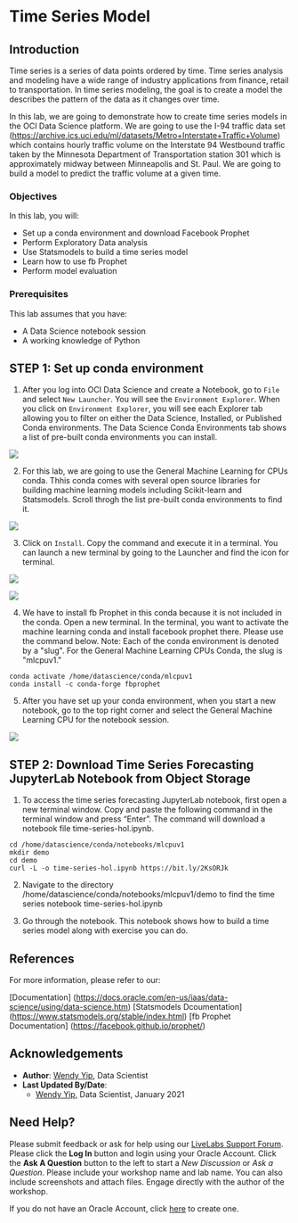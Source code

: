 # Time Series Model

## Introduction

Time series is a series of data points ordered by time.  Time series analysis and modeling have a wide range of industry applications from finance, retail to transportation.   In time series modeling, the goal is to create a model the describes the pattern of the data as it changes over time.  

In this lab, we are going to demonstrate how to create time series models in the OCI Data Science platform.  We are going to use the I-94 traffic data set (https://archive.ics.uci.edu/ml/datasets/Metro+Interstate+Traffic+Volume) which contains hourly traffic volume on the Interstate 94 Westbound traffic taken by the Minnesota Department of Transportation station 301 which is approximately midway between Minneapolis and St. Paul. We are going to build a model to predict the traffic volume at a given time.

### Objectives
In this lab, you will:
* Set up a conda environment and download Facebook Prophet
* Perform Exploratory Data analysis
* Use Statsmodels to build a time series model
* Learn how to use fb Prophet
* Perform model evaluation

### Prerequisites
This lab assumes that you have:
* A Data Science notebook session
* A working knowledge of Python

## **STEP 1:** Set up conda environment

1.  After you log into OCI Data Science and create a Notebook, go to `File` and select `New Launcher`.  You will see the `Environment Explorer`. When you click on `Environment Explorer`, you will see each Explorer tab allowing you to filter on either the Data Science, Installed, or Published Conda environments.  The Data Science Conda Environments tab shows a list of pre-built conda environments you can install.

  ![](./../time-series-forecasting/images/conda_environment_explorer.png " ")

2.  For this lab, we are going to use the General Machine Learning for CPUs conda.  Thhis conda comes with several open source libraries for building machine learning models including Scikit-learn and Statsmodels.  Scroll throgh the list pre-built conda environments to find it.

  ![](./../time-series-forecasting/images/general_machine_learning_conda.png " ")

3.  Click on `Install`.  Copy the command and execute it in a terminal.  You can launch a new terminal by going to the Launcher and find the icon for terminal.

  ![](./../time-series-forecasting/images/install_general_machine_learning_conda.png " ")

  ![](./../time-series-forecasting/images/open_terminal.png " ")

4.  We have to install fb Prophet in this conda because it is not included in the conda.  Open a new terminal.  In the terminal, you want to activate the machine learning conda and install facebook prophet there.  Please use the command below.  Note:  Each of the conda environment is denoted by a "slug".  For the General Machine Learning CPUs Conda, the slug is "mlcpuv1."

```
conda activate /home/datascience/conda/mlcpuv1
conda install -c conda-forge fbprophet
```

5.  After you have set up your conda environment, when you start a new notebook, go to the top right corner and select the General Machine Learning CPU for the notebook session.

  ![](./../time-series-forecasting/images/environment_explorer.png " ")

## **STEP 2:** Download Time Series Forecasting JupyterLab Notebook from Object Storage

1.  To access the time series forecasting JupyterLab notebook, first open a new terminal window.  Copy and paste the following command in the terminal window and press “Enter”. The command will download a notebook file time-series-hol.ipynb.

```
cd /home/datascience/conda/notebooks/mlcpuv1
mkdir demo
cd demo 
curl -L -o time-series-hol.ipynb https://bit.ly/2KsORJk
```
2.  Navigate to the directory /home/datascience/conda/notebooks/mlcpuv1/demo to find the time series notebook time-series-hol.ipynb

3.  Go through the notebook.  This notebook shows how to build a time series model along with exercise you can do.

## References

For more information, please refer to our:

[Documentation] (https://docs.oracle.com/en-us/iaas/data-science/using/data-science.htm)
[Statsmodels Dcoumentation] (https://www.statsmodels.org/stable/index.html)
[fb Prophet Documentation] (https://facebook.github.io/prophet/)

## Acknowledgements

* **Author**: [Wendy Yip](https://www.linkedin.com/in/wendy-yip-a3990610/), Data Scientist
* **Last Updated By/Date**:
    * [Wendy Yip](https://www.linkedin.com/in/wendy-yip-a3990610/), Data Scientist, January 2021


## Need Help?
Please submit feedback or ask for help using our [LiveLabs Support Forum](https://community.oracle.com/tech/developers/categories/oracle-cloud-infrastructure-fundamentals). Please click the **Log In** button and login using your Oracle Account. Click the **Ask A Question** button to the left to start a *New Discussion* or *Ask a Question*.  Please include your workshop name and lab name.  You can also include screenshots and attach files.  Engage directly with the author of the workshop.

If you do not have an Oracle Account, click [here](https://profile.oracle.com/myprofile/account/create-account.jspx) to create one.
